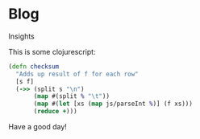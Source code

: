 # Blog
Insights

This is some clojurescript:
```clojure
(defn checksum
  "Adds up result of f for each row"
  [s f]
  (->> (split s "\n")
       (map #(split % "\t"))
       (map #(let [xs (map js/parseInt %)] (f xs)))
       (reduce +)))
```

Have a good day!
